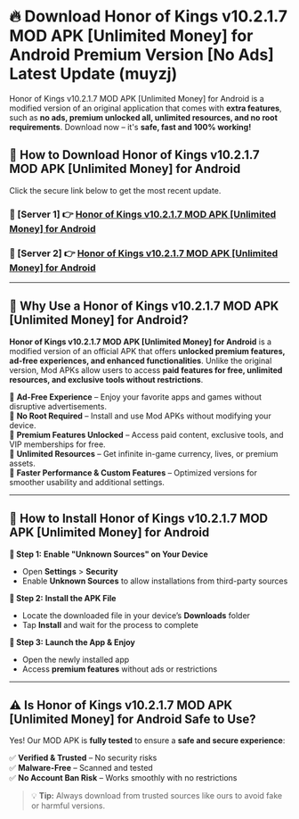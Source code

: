 # 🔥 Download Honor of Kings v10.2.1.7 MOD APK [Unlimited Money] for Android Premium Version [No Ads] Latest Update (muyzj) 

Honor of Kings v10.2.1.7 MOD APK [Unlimited Money] for Android is a modified version of an original application that comes with **extra features**, such as **no ads, premium unlocked all, unlimited resources, and no root requirements**. Download now – it's **safe, fast and 100% working!**

## **📱 How to Download Honor of Kings v10.2.1.7 MOD APK [Unlimited Money] for Android**  

Click the secure link below to get the most recent update.  

 ### **📌 [Server 1] 👉** [Honor of Kings v10.2.1.7 MOD APK [Unlimited Money] for Android](https://apkcomod.com?title=Honor_of_Kings_v10.2.1.7_MOD_APK_[Unlimited_Money]_for_Android)

 ### **📌 [Server 2] 👉** [Honor of Kings v10.2.1.7 MOD APK [Unlimited Money] for Android](https://apkcomod.com?title=Honor_of_Kings_v10.2.1.7_MOD_APK_[Unlimited_Money]_for_Android)

---

## **🤖 Why Use a Honor of Kings v10.2.1.7 MOD APK [Unlimited Money] for Android?**  

**Honor of Kings v10.2.1.7 MOD APK [Unlimited Money] for Android** is a modified version of an official APK that offers **unlocked premium features, ad-free experiences, and enhanced functionalities**. Unlike the original version, Mod APKs allow users to access **paid features for free, unlimited resources, and exclusive tools without restrictions**.

🔽 **Ad-Free Experience** – Enjoy your favorite apps and games without disruptive advertisements.  
🔽 **No Root Required** – Install and use Mod APKs without modifying your device.  
🔽 **Premium Features Unlocked** – Access paid content, exclusive tools, and VIP memberships for free.  
🔽 **Unlimited Resources** – Get infinite in-game currency, lives, or premium assets.  
🔽 **Faster Performance & Custom Features** – Optimized versions for smoother usability and additional settings.  

---

## **🚀 How to Install Honor of Kings v10.2.1.7 MOD APK [Unlimited Money] for Android**  

**🔹 Step 1:** **Enable "Unknown Sources" on Your Device**  
- Open **Settings** > **Security**  
- Enable **Unknown Sources** to allow installations from third-party sources  

**🔹 Step 2:** **Install the APK File**  
- Locate the downloaded file in your device’s **Downloads** folder  
- Tap **Install** and wait for the process to complete  

**🔹 Step 3:** **Launch the App & Enjoy**  
- Open the newly installed app  
- Access **premium features** without ads or restrictions  

---

## **⚠️ Is Honor of Kings v10.2.1.7 MOD APK [Unlimited Money] for Android Safe to Use?**  

Yes! Our MOD APK is **fully tested** to ensure a **safe and secure experience**:

✅ **Verified & Trusted** – No security risks  
✅ **Malware-Free** – Scanned and tested  
✅ **No Account Ban Risk** – Works smoothly with no restrictions  

> 💡 **Tip:** Always download from trusted sources like ours to avoid fake or harmful versions.